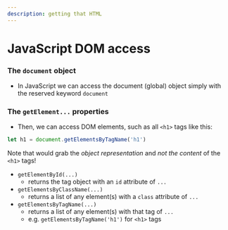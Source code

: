 ```yaml
---
description: getting that HTML
---
```


# JavaScript DOM access

### The `document` object

* In JavaScript we can access the document (global) object simply with the reserved keyword `document`

### The `getElement...` properties

* Then, we can access DOM elements, such as all `<h1>` tags like this:

```javascript
let h1 = document.getElementsByTagName('h1')
```

Note that would grab the _object representation_ and _not the content_ of the `<h1>` tags!

* `getElementById(...)`
  * returns the tag object with an `id` attribute of `...`
* `getElementsByClassName(...)`
  * returns a list of any element(s) with a `class` attribute of `...`
* `getElementsByTagName(...)`
  * returns a list of any element(s) with that tag of `...`
  * e.g. `getElementsByTagName('h1')` for `<h1>` tags
